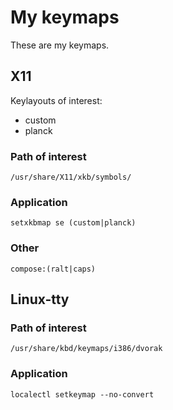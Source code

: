 # My keymaps
These are my keymaps.

## X11
Keylayouts of interest:

* custom
* planck

### Path of interest
	/usr/share/X11/xkb/symbols/
### Application
	setxkbmap se (custom|planck)
### Other
	compose:(ralt|caps)

## Linux-tty
### Path of interest
	/usr/share/kbd/keymaps/i386/dvorak
### Application 
	localectl setkeymap --no-convert
